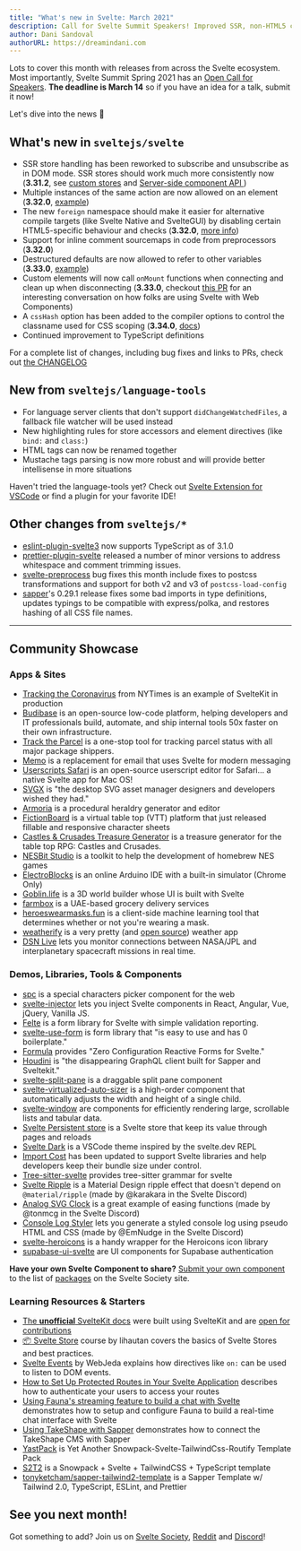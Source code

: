```yaml
---
title: "What's new in Svelte: March 2021"
description: Call for Svelte Summit Speakers! Improved SSR, non-HTML5 compilation targets, and ESLint TypeScript support
author: Dani Sandoval
authorURL: https://dreamindani.com
---
```


Lots to cover this month with releases from across the Svelte ecosystem. Most importantly, Svelte Summit Spring 2021 has an [Open Call for Speakers](https://sessionize.com/svelte-summit-spring-2021). **The deadline is March 14** so if you have an idea for a talk, submit it now!

Let's dive into the news 🐬

## What's new in `sveltejs/svelte`

- SSR store handling has been reworked to subscribe and unsubscribe as in DOM mode. SSR stores should work much more consistently now (**3.31.2**, see [custom stores](https://svelte.dev/examples/custom-stores) and [Server-side component API ](https://svelte.dev/docs#run-time-server-side-component-api))
- Multiple instances of the same action are now allowed on an element (**3.32.0**, [example](https://svelte.dev/repl/01a14375951749dab9579cb6860eccde?version=3.32.0))
- The new `foreign` namespace should make it easier for alternative compile targets (like Svelte Native and SvelteGUI) by disabling certain HTML5-specific behaviour and checks (**3.32.0**, [more info](https://github.com/sveltejs/svelte/pull/5652))
- Support for inline comment sourcemaps in code from preprocessors (**3.32.0**)
- Destructured defaults are now allowed to refer to other variables (**3.33.0**, [example](https://svelte.dev/repl/0ee7227e1b45465b9b47d7a5ae2d1252?version=3.33.0))
- Custom elements will now call `onMount` functions when connecting and clean up when disconnecting (**3.33.0**, checkout [this PR](https://github.com/sveltejs/svelte/pull/4522) for an interesting conversation on how folks are using Svelte with Web Components)
- A `cssHash` option has been added to the compiler options to control the classname used for CSS scoping (**3.34.0**, [docs](https://svelte.dev/docs#compile-time-svelte-compile))
- Continued improvement to TypeScript definitions

For a complete list of changes, including bug fixes and links to PRs, check out [the CHANGELOG](https://github.com/sveltejs/svelte/blob/master/CHANGELOG.md)

## New from `sveltejs/language-tools`

- For language server clients that don't support `didChangeWatchedFiles`, a fallback file watcher will be used instead
- New highlighting rules for store accessors and element directives (like `bind:` and `class:`)
- HTML tags can now be renamed together
- Mustache tags parsing is now more robust and will provide better intellisense in more situations

Haven't tried the language-tools yet? Check out [Svelte Extension for VSCode](https://marketplace.visualstudio.com/items?itemName=svelte.svelte-vscode) or find a plugin for your favorite IDE!

## Other changes from `sveltejs/*`

- [eslint-plugin-svelte3](https://github.com/sveltejs/eslint-plugin-svelte3) now supports TypeScript as of 3.1.0
- [prettier-plugin-svelte](https://github.com/sveltejs/prettier-plugin-svelte/) released a number of minor versions to address whitespace and comment trimming issues.
- [svelte-preprocess](https://github.com/sveltejs/svelte-preprocess/) bug fixes this month include fixes to postcss transformations and support for both v2 and v3 of `postcss-load-config`
- [sapper](https://github.com/sveltejs/sapper/)'s 0.29.1 release fixes some bad imports in type definitions, updates typings to be compatible with express/polka, and restores hashing of all CSS file names.

---

## Community Showcase

### Apps & Sites

- [Tracking the Coronavirus](https://www.nytimes.com/interactive/2021/us/new-york-city-new-york-covid-cases.html) from NYTimes is an example of SvelteKit in production
- [Budibase](https://github.com/Budibase/budibase) is an open-source low-code platform, helping developers and IT professionals build, automate, and ship internal tools 50x faster on their own infrastructure.
- [Track the Parcel](https://tracktheparcel.com/) is a one-stop tool for tracking parcel status with all major package shippers.
- [Memo](https://sendmemo.app/features/) is a replacement for email that uses Svelte for modern messaging
- [Userscripts Safari](https://github.com/quoid/userscripts) is an open-source userscript editor for Safari... a native Svelte app for Mac OS!
- [SVGX](https://svgx.app/) is "the desktop SVG asset manager designers and developers wished they had."
- [Armoria](https://azgaar.github.io/Armoria/) is a procedural heraldry generator and editor
- [FictionBoard](https://www.fictionboard.com) is a virtual table top (VTT) platform that just released fillable and responsive character sheets
- [Castles & Crusades Treasure Generator](https://treasure.playaheadgames.com/) is a treasure generator for the table top RPG: Castles and Crusades.
- [NESBit Studio](https://jensa.org/NESBitStudio-web/graphics/spritesheets) is a toolkit to help the development of homebrew NES games
- [ElectroBlocks](https://electroblocks.org/) is an online Arduino IDE with a built-in simulator (Chrome Only)
- [Goblin.life](https://store.steampowered.com/app/552180/GoblinLife/) is a 3D world builder whose UI is built with Svelte
- [farmbox](https://farmbox.ae/) is a UAE-based grocery delivery services
- [heroeswearmasks.fun](https://heroeswearmasks.fun/) is a client-side machine learning tool that determines whether or not you're wearing a mask.
- [weatherify](https://brdtheo-weatherify.netlify.app/) is a very pretty (and [open source](https://github.com/brdtheo/weatherify)) weather app
- [DSN Live](https://dsn-live.netlify.app/#/) lets you monitor connections between NASA/JPL and interplanetary spacecraft missions in real time.

### Demos, Libraries, Tools & Components

- [spc](https://github.com/khang-nd/spc) is a special characters picker component for the web
- [svelte-injector](https://www.npmjs.com/package/svelte-injector) lets you inject Svelte components in React, Angular, Vue, jQuery, Vanilla JS.
- [Felte](https://felte.dev/) is a form library for Svelte with simple validation reporting.
- [svelte-use-form](https://github.com/noahsalvi/svelte-use-form#readme) is form library that "is easy to use and has 0 boilerplate."
- [Formula](https://formula.svelte.codes/) provides "Zero Configuration Reactive Forms for Svelte."
- [Houdini](https://github.com/AlecAivazis/houdini) is "the disappearing GraphQL client built for Sapper and Sveltekit."
- [svelte-split-pane](https://www.reddit.com/r/sveltejs/comments/leoe33/sveltesplitpane/) is a draggable split pane component
- [svelte-virtualized-auto-sizer](https://github.com/micha-lmxt/svelte-virtualized-auto-sizer) is a high-order component that automatically adjusts the width and height of a single child.
- [svelte-window](https://github.com/micha-lmxt/svelte-window) are components for efficiently rendering large, scrollable lists and tabular data.
- [Svelte Persistent store](https://github.com/MacFJA/svelte-persistent-store) is a Svelte store that keep its value through pages and reloads
- [Svelte Dark](https://marketplace.visualstudio.com/items?itemName=NickScialli.svelte-dark) is a VSCode theme inspired by the svelte.dev REPL
- [Import Cost](https://marketplace.visualstudio.com/items?itemName=wix.vscode-import-cost) has been updated to support Svelte libraries and help developers keep their bundle size under control.
- [Tree-sitter-svelte](https://github.com/Himujjal/tree-sitter-svelte) provides tree-sitter grammar for svelte
- [Svelte Ripple](https://svelte.dev/repl/b73224a0fd4248178e3eab41943d41a9?version=3.31.2) is a Material Design ripple effect that doesn't depend on `@material/ripple` (made by @karakara in the Svelte Discord)
- [Analog SVG Clock](https://svelte.dev/repl/270e83f43e7a48918d8f2d497760904f?version=3.32.1) is a great example of easing functions (made by @tonmcg in the Svelte Discord)
- [Console Log Styler](https://svelte.dev/repl/11f609d0d90746f08da6d3d90bba84fc?version=3.32.0) lets you generate a styled console log using pseudo HTML and CSS (made by @EmNudge in the Svelte Discord)
- [svelte-heroicons](https://github.com/martinse/svelte-heroicons) is a handy wrapper for the Heroicons icon library
- [supabase-ui-svelte](https://github.com/joshnuss/supabase-ui-svelte) are UI components for Supabase authentication

**Have your own Svelte Component to share?** [Submit your own component](https://sveltesociety.dev/help/submitting?type=package) to the list of [packages](https://sveltesociety.dev/packages) on the Svelte Society site.

### Learning Resources & Starters

- [The **unofficial** SvelteKit docs](https://sk-incognito.vercel.app/learn/what-is-sveltekit) were built using SvelteKit and are [open for contributions](https://github.com/GrygrFlzr/kit-docs)
- [📦 Svelte Store](https://www.youtube.com/playlist?list=PLoKaNN3BjQX3fG-XOSwsPHtnV8FUY6lgK) course by lihautan covers the basics of Svelte Stores and best practices.
- [Svelte Events](https://www.youtube.com/watch?v=cbxxbBofjAw&feature=youtu.be) by WebJeda explains how directives like `on:` can be used to listen to DOM events.
- [How to Set Up Protected Routes in Your Svelte Application](https://www.webtips.dev/how-to-set-up-protected-routes-in-your-svelte-application) describes how to authenticate your users to access your routes
- [Using Fauna's streaming feature to build a chat with Svelte](https://dev.to/fauna/using-fauna-s-streaming-feature-to-build-a-chat-with-svelte-1gkd) demonstrates how to setup and configure Fauna to build a real-time chat interface with Svelte
- [Using TakeShape with Sapper](https://www.takeshape.io/articles/using-takeshape-with-sapper/) demonstrates how to connect the TakeShape CMS with Sapper
- [YastPack](https://github.com/rodabt/yastpack) is Yet Another Snowpack-Svelte-TailwindCss-Routify Template Pack
- [S2T2](https://ralphbliu.medium.com/s2t2-snowpack-svelte-tailwindcss-typescript-8928caa5af6c) is a Snowpack + Svelte + TailwindCSS + TypeScript template
- [tonyketcham/sapper-tailwind2-template](https://github.com/tonyketcham/sapper-tailwind2-template) is a Sapper Template w/ Tailwind 2.0, TypeScript, ESLint, and Prettier

## See you next month!

Got something to add? Join us on [Svelte Society](https://sveltesociety.dev/), [Reddit](https://www.reddit.com/r/sveltejs/) and [Discord](https://discord.com/invite/yy75DKs)!
